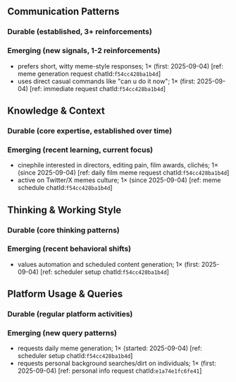 ## Communication Patterns
### Durable (established, 3+ reinforcements)

### Emerging (new signals, 1-2 reinforcements)
- prefers short, witty meme-style responses; 1× (first: 2025-09-04) [ref: meme generation request chatId:`f54cc428ba1b4d`]
- uses direct casual commands like "can u do it now"; 1× (first: 2025-09-04) [ref: immediate request chatId:`f54cc428ba1b4d`]

## Knowledge & Context
### Durable (core expertise, established over time)

### Emerging (recent learning, current focus)
- cinephile interested in directors, editing pain, film awards, clichés; 1× (since 2025-09-04) [ref: daily film meme request chatId:`f54cc428ba1b4d`]
- active on Twitter/X memes culture; 1× (since 2025-09-04) [ref: meme schedule chatId:`f54cc428ba1b4d`]

## Thinking & Working Style
### Durable (core thinking patterns)

### Emerging (recent behavioral shifts)
- values automation and scheduled content generation; 1× (first: 2025-09-04) [ref: scheduler setup chatId:`f54cc428ba1b4d`]

## Platform Usage & Queries
### Durable (regular platform activities)

### Emerging (new query patterns)
- requests daily meme generation; 1× (started: 2025-09-04) [ref: scheduler setup chatId:`f54cc428ba1b4d`]
- requests personal background searches/dirt on individuals; 1× (first: 2025-09-04) [ref: personal info request chatId:`e1a74e1fc6fe41`]